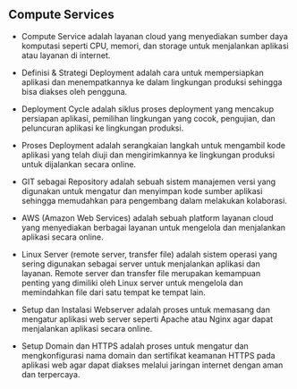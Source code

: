 ## Compute Services

- Compute Service adalah layanan cloud yang menyediakan sumber daya komputasi seperti CPU, memori, dan storage untuk menjalankan aplikasi atau layanan di internet.

- Definisi & Strategi Deployment adalah cara untuk mempersiapkan aplikasi dan menempatkannya ke dalam lingkungan produksi sehingga bisa diakses oleh pengguna.

- Deployment Cycle adalah siklus proses deployment yang mencakup persiapan aplikasi, pemilihan lingkungan yang cocok, pengujian, dan peluncuran aplikasi ke lingkungan produksi.

- Proses Deployment adalah serangkaian langkah untuk mengambil kode aplikasi yang telah diuji dan mengirimkannya ke lingkungan produksi untuk dijalankan secara online.

- GIT sebagai Repository adalah sebuah sistem manajemen versi yang digunakan untuk mengatur dan menyimpan kode sumber aplikasi sehingga memudahkan para pengembang dalam melakukan kolaborasi.

- AWS (Amazon Web Services) adalah sebuah platform layanan cloud yang menyediakan berbagai layanan untuk mengelola dan menjalankan aplikasi secara online.

- Linux Server (remote server, transfer file) adalah sistem operasi yang sering digunakan sebagai server untuk menjalankan aplikasi dan layanan. Remote server dan transfer file merupakan kemampuan penting yang dimiliki oleh Linux server untuk mengelola dan memindahkan file dari satu tempat ke tempat lain.

- Setup dan Instalasi Webserver adalah proses untuk memasang dan mengatur aplikasi web server seperti Apache atau Nginx agar dapat menjalankan aplikasi secara online.

- Setup Domain dan HTTPS adalah proses untuk mengatur dan mengkonfigurasi nama domain dan sertifikat keamanan HTTPS pada aplikasi web agar dapat diakses melalui jaringan internet dengan aman dan terpercaya.